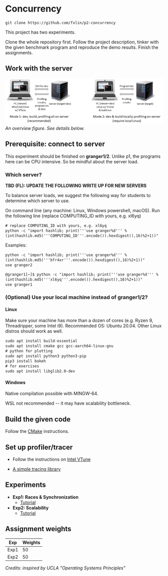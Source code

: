 # Concurrency

```
git clone https://github.com/fxlin/p2-concurrency
```

This project has two experiments. 

Clone the whole repository first. Follow the project description, tinker with the given benchmark program and reproduce the demo results. Finish the assignments. 

## Work with the server
![](figures/workflow.png)
*An overview figure. See details below.* 

## Prerequisite: connect to server

This experiment should be finished on **granger1/2**. Unlike p1, the programs here can be CPU intensive. So be mindful about the server load. 

### Which server? 

**TBD (FL): UPDATE THE FOLLOWING WRITE UP FOR NEW SERVERS**

To balance server loads, we suggest the following way for students to determine which server to use. 

On command line (any machine: Linux, Windows powershell, macOS). Run the following line (replace COMPUTING_ID with yours, e.g. xl6yq)

```
# replace COMPUTING_ID with yours, e.g. xl6yq
python -c "import hashlib; print('''use granger%d''' %(int(hashlib.md5('''COMPUTING_ID'''.encode()).hexdigest(),16)%2+1))"
```

Examples:

```
python -c "import hashlib; print('''use granger%d''' %(int(hashlib.md5('''bfr4xr'''.encode()).hexdigest(),16)%2+1))"
use granger2
```

```
@granger1[~]$ python -c "import hashlib; print('''use granger%d''' %(int(hashlib.md5('''xl6yq'''.encode()).hexdigest(),16)%2+1))"
use granger1
```

### (Optional) Use your local machine instead of granger1/2? 

#### Linux

Make sure your machine has more than a dozen of cores (e.g. Ryzen 9, Threadripper, some Intel i9). Recommended OS: Ubuntu 20.04. Other Linux distros should work as well. 

```
sudo apt install build-essential
sudo apt install cmake gcc gcc-aarch64-linux-gnu 
# python for plotting
sudo apt install python3 python3-pip
pip3 install bokeh
# for exercises
sudo apt install libglib2.0-dev
```

#### Windows

Native compilation possible with MINGW-64. 

WSL not recommended -- it may have scalability bottleneck. 

## Build the given code

Follow the [CMake](cmake.md) instructions. 

## Set up profiler/tracer

* Follow the instructions on [Intel VTune](./vtune.md)

* [A simple tracing library](./measurement.md) 

## Experiments

* **Exp1: Races & Synchronization** 
  * [Tutorial](./exp1.md)
  <!---  * [Exercises](./exp1-assignment.md) (cs6456 students: refer to MS teams for your assignments instead) --->
* **Exp2: Scalability** 
  * [Tutorial](./exp2.md)
  <!----  * [Exercises](./exp2-assignment.md) (cs6456 students: refer to MS teams for your assignments instead) --->

## Assignment weights

| Exp                                 | Weights |
| ----------------------------------- | ------- |
| Exp1               | 50      |
| Exp2        | 50      |

*Credits: inspired by UCLA "Operating Systems Principles"*

